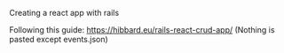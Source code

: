 Creating a react app with rails

Following this guide: https://hibbard.eu/rails-react-crud-app/
(Nothing is pasted except events.json)